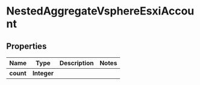 

# NestedAggregateVsphereEsxiAccount


## Properties

Name | Type | Description | Notes
------------ | ------------- | ------------- | -------------
**count** | **Integer** |  | 



